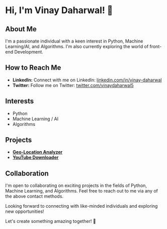 

# Hi, I'm Vinay Daharwal! 👋

## About Me
I'm a passionate individual with a keen interest in Python, Machine Learning/AI, and Algorithms. I'm also currently exploring the world of front-end Development.

## How to Reach Me

- **LinkedIn:** Connect with me on LinkedIn: [linkedin.com/in/vinay-daharwal](https://www.linkedin.com/in/vinay-daharwal)
- **Twitter:** Follow me on Twitter: [twitter.com/vinaydaharwal5](https://twitter.com/vinaydaharwal5/)

## Interests
- Python
- Machine Learning / AI
- Algorithms

## Projects
- [**Geo-Location Analyzer**](https://github.com/Vinaydaharwal/Geo-Location-Analyzer)
- [**YouTube Downloader**](https://github.com/Vinaydaharwal/Youtube-Downloader)



## Collaboration
I'm open to collaborating on exciting projects in the fields of Python, Machine Learning, and Algorithms. Feel free to reach out to me via any of the above contact methods.

Looking forward to connecting with like-minded individuals and exploring new opportunities!

Let's create something amazing together! 🚀



  


 











<!---
Vinaydaharwal/Vinaydaharwal is a ✨ special ✨ repository because its `README.md` (this file) appears on your GitHub profile.
You can click the Preview link to take a look at your changes.
--->
